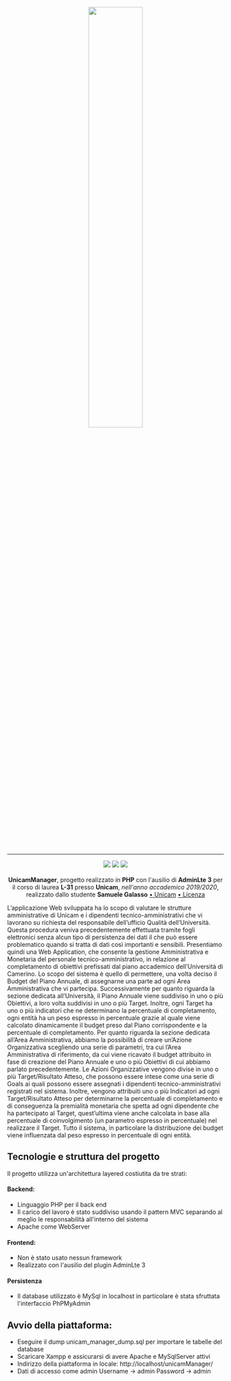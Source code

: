 <p align="center">
  <img src="https://www.unicam.it/sites/default/files/logoUNICAM-full.jpg" width="50%">
</p>

---

<p align="center">
<img src="https://forthebadge.com/images/badges/made-with-javascript.svg"/>
  <img src="https://forthebadge.com/images/badges/60-percent-of-the-time-works-every-time.svg"/>
  <img src="https://forthebadge.com/images/badges/built-with-love.svg"/><br></br>
    <b>UnicamManager</b>, progetto realizzato in <b>PHP</b> con l'ausilio di <b>AdminLte 3</b> per il corso di laurea <b>L-31</b> presso <b>Unicam</b>, <i>nell'anno accademico 2019/2020</i>, realizzato dallo studente <b>Samuele Galasso</b>
<a href="https://www.unicam.it/">• Unicam</a>
<a href="https://it.wikipedia.org/wiki/Licenza_MIT">• Licenza</a>
</b></p>

L’applicazione Web sviluppata ha lo scopo di valutare le strutture amministrative di Unicam e i dipendenti tecnico-amministrativi che vi lavorano su richiesta del responsabile dell’ufficio Qualità dell’Università. Questa procedura veniva precedentemente effettuata tramite fogli elettronici senza alcun tipo di persistenza dei dati il che può essere problematico quando si tratta di dati così importanti e sensibili. 
Presentiamo quindi una Web Application, che consente la gestione Amministrativa e Monetaria del personale tecnico-amministrativo, in relazione al completamento di obiettivi prefissati dal piano accademico dell’Università di Camerino. 
Lo scopo del sistema è quello di permettere, una volta deciso il Budget del Piano Annuale, di assegnarne una parte ad ogni Area Amministrativa che vi partecipa. Successivamente per quanto riguarda la sezione dedicata all’Università, il Piano Annuale viene suddiviso in uno o più Obiettivi, a loro volta suddivisi in uno o più Target. Inoltre, ogni Target ha uno o più indicatori che ne determinano la percentuale di completamento, ogni entità ha un peso espresso in percentuale grazie al quale viene calcolato dinamicamente il budget preso dal Piano corrispondente e la percentuale di completamento. Per quanto riguarda la sezione dedicata all’Area Amministrativa, abbiamo la possibilità di creare un’Azione Organizzativa scegliendo una serie di parametri, tra cui l’Area Amministrativa di riferimento, da cui viene ricavato il budget attribuito in fase di creazione del Piano Annuale e uno o più Obiettivi di cui abbiamo parlato precedentemente. Le Azioni Organizzative vengono divise in uno o più Target/Risultato Atteso, che possono essere intese come una serie di Goals ai quali possono essere assegnati i dipendenti tecnico-amministrativi registrati nel sistema. Inoltre, vengono attribuiti uno o più Indicatori ad ogni Target/Risultato Atteso per determinarne la percentuale di completamento e di conseguenza la premialità monetaria che spetta ad ogni dipendente che ha partecipato al Target, quest’ultima viene anche calcolata in base alla percentuale di coinvolgimento (un parametro espresso in percentuale) nel realizzare il Target. Tutto il sistema, in particolare la distribuzione dei budget viene influenzata dal peso espresso in percentuale di ogni entità. 


## Tecnologie e struttura del progetto

Il progetto utilizza un'architettura layered costiutita da tre strati:

#### Backend:

- Linguaggio PHP per il back end
- Il carico del lavoro è stato suddiviso usando il pattern MVC separando al meglio le responsabilità all'interno del sistema
- Apache come WebServer

#### Frontend:

- Non è stato usato nessun framework
- Realizzato con l'ausilio del plugin AdminLte 3

#### Persistenza

- Il database utilizzato è MySql in localhost in particolare è stata sfruttata l'interfaccio PhPMyAdmin

## Avvio della piattaforma:

- Eseguire il dump unicam_manager_dump.sql per importare le tabelle del database
- Scaricare Xampp e assicurarsi di avere Apache e MySqlServer attivi
- Indirizzo della piattaforma in locale: http://localhost/unicamManager/
- Dati di accesso come admin Username -> admin Password -> admin
